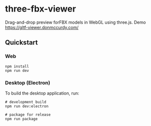 # three-fbx-viewer
Drag-and-drop preview forFBX models in WebGL using three.js. 
Demo https://gltf-viewer.donmccurdy.com/

## Quickstart

### Web

```
npm install
npm run dev
```

### Desktop (Electron)

To build the desktop application, run:

```shell
# development build
npm run dev:electron

# package for release
npm run package
```
